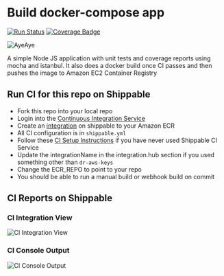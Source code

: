 # Build docker-compose app

[![Run Status](https://api.shippable.com/projects/5ae705842c5e9807003a93bd/badge?branch=master)](https://app.shippable.com/github/kubrey/deploy-ecs-basic)
[![Coverage Badge](https://api.shippable.com/projects/5ae705842c5e9807003a93bd/coverageBadge?branch=master)](https://app.shippable.com/github/kubrey/deploy-ecs-basic)

![AyeAye](https://github.com/devops-recipes/deploy-ecs-basic/blob/master/public/resources/images/captain.png)

A simple Node JS application with unit tests and coverage reports using mocha and istanbul. It also does a docker build once CI passes and then pushes the image to Amazon EC2 Container Registry

## Run CI for this repo on Shippable
* Fork this repo into your local repo
* Login into the [Continuous Integration Service](wwww.shippable.com)
* Create an [integration](http://docs.shippable.com/platform/integration/aws-keys/) on shippable to your Amazon ECR
* All CI configuration is in `shippable.yml`
* Follow these [CI Setup Instructions](http://docs.shippable.com/ci/runFirstBuild/) if you have never used Shippable CI Service
* Update the integrationName in the integration.hub section if you used something other than `dr-aws-keys`
* Change the ECR_REPO to point to your repo
* You should be able to run a manual build or webhook build on commit

## CI Reports on Shippable

### CI Integration View
![CI Integration View](https://github.com/devops-recipes/deploy-ecs-basic/blob/master/public/resources/images/integration-creation.png)

### CI Console Output
![CI Console Output](https://github.com/devops-recipes/deploy-ecs-basic/blob/master/public/resources/images/console.jpg)
